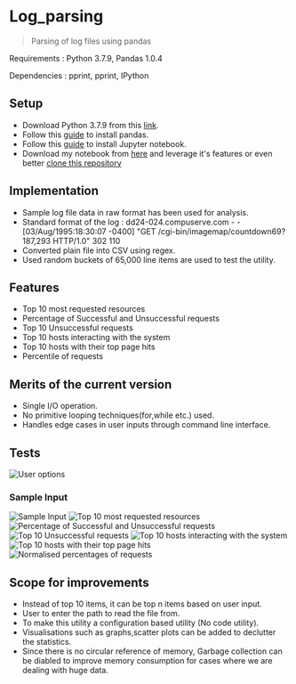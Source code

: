 # Log_parsing
>Parsing of log files using pandas

Requirements : Python 3.7.9, Pandas 1.0.4

Dependencies : pprint, pprint, IPython

## Setup
- Download Python 3.7.9 from this [link]( https://www.python.org/downloads/).
- Follow this [guide](https://pandas.pydata.org/pandas-docs/stable/getting_started/install.html) to install pandas.
- Follow this [guide](https://jupyter.org/install) to install Jupyter notebook.
- Download my notebook from [here](https://github.com/ramakrishnabollisetty007/Log_parsing/blob/master/Submission.ipynb) and leverage it's features or even better [clone this repository](https://github.com/ramakrishnabollisetty007/Log_parsing.git)


## Implementation

- Sample log file data in raw format has been used for analysis.
- Standard format of the log : dd24-024.compuserve.com - - [03/Aug/1995:18:30:07 -0400] "GET /cgi-bin/imagemap/countdown69?187,293 HTTP/1.0" 302 110
- Converted plain file into CSV using regex.
- Used random buckets of 65,000 line items are used to test the utility. 

## Features

- Top 10 most requested resources
- Percentage of Successful and Unsuccessful requests
- Top 10 Unsuccessful requests
- Top 10 hosts interacting with the system
- Top 10 hosts with their top page hits
- Percentile of requests

## Merits of the current version

- Single I/O operation.
- No primitive looping techniques(for,while etc.) used.
- Handles edge cases in user inputs through command line interface.



## Tests
![User options](https://github.com/ramakrishnabollisetty007/Log_parsing/blob/master/Tests/Options%20for%20users.PNG)

### Sample Input 
![Sample Input](https://github.com/ramakrishnabollisetty007/Log_parsing/blob/master/Tests/Sample%20input.PNG)
![Top 10 most requested resources](https://github.com/ramakrishnabollisetty007/Log_parsing/blob/master/Tests/Top%2010%20accessed%20resources.PNG)
![Percentage of Successful and Unsuccessful requests](https://github.com/ramakrishnabollisetty007/Log_parsing/blob/master/Tests/Percentage%20of%20successful%20and%20unsuccessful%20requests.PNG)
![Top 10 Unsuccessful requests](https://github.com/ramakrishnabollisetty007/Log_parsing/blob/master/Tests/Top%2010%20Unsuccessful%20requests.PNG)
![Top 10 hosts interacting with the system](https://github.com/ramakrishnabollisetty007/Log_parsing/blob/master/Tests/Top%2010%20hosts%20interacting%20with%20the%20system.PNG)
![Top 10 hosts with their top page hits](https://github.com/ramakrishnabollisetty007/Log_parsing/blob/master/Tests/Top%2010%20hosts%20with%20their%20top%20page%20hits.PNG)
![Normalised percentages of requests](https://github.com/ramakrishnabollisetty007/Log_parsing/blob/master/Tests/Normalised%20percentages%20of%20requests.PNG)


## Scope for improvements

- Instead of top 10 items, it can be top n items based on user input.
- User to enter the path to read the file from.
- To make this utility a configuration based utility (No code utility).
- Visualisations such as graphs,scatter plots can be added to declutter the statistics.
- Since there is no circular reference of memory, Garbage collection can be diabled to improve memory consumption for cases where we are dealing with huge data.



